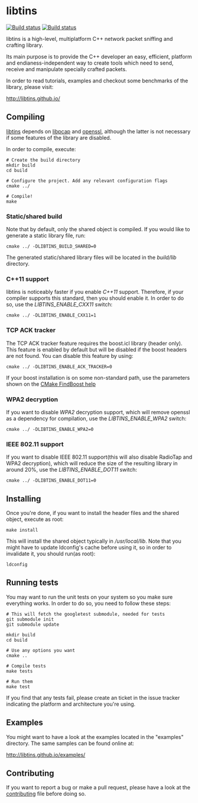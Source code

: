 
# libtins

[![Build status](https://travis-ci.org/mfontanini/libtins.svg?branch=master)](https://travis-ci.org/mfontanini/libtins) 
[![Build status](https://ci.appveyor.com/api/projects/status/33n8ib68nx3tptib/branch/master?svg=true)](https://ci.appveyor.com/project/mfontanini/libtins/branch/master)

libtins is a high-level, multiplatform C++ network packet sniffing and 
crafting library. 

Its main purpose is to provide the C++ developer an easy, efficient, 
platform and endianess-independent way to create tools which need to 
send, receive and manipulate specially crafted packets. 

In order to read tutorials, examples and checkout some benchmarks of the
library, please visit:

http://libtins.github.io/

## Compiling ##

[libtins](http://libtins.github.io/) depends on 
[libpcap](http://www.tcpdump.org/) and 
[openssl](http://www.openssl.org/), although the latter is not necessary 
if some features of the library are disabled.

In order to compile, execute:

```Shell
# Create the build directory
mkdir build
cd build

# Configure the project. Add any relevant configuration flags
cmake ../

# Compile!
make
```

### Static/shared build
Note that by default, only the shared object is compiled. If you would
like to generate a static library file, run:

```Shell
cmake ../ -DLIBTINS_BUILD_SHARED=0
```

The generated static/shared library files will be located in the 
_build/lib_ directory.

### C++11 support

libtins is noticeably faster if you enable _C++11_ support. Therefore, 
if your compiler supports this standard, then you should enable it. 
In order to do so, use the _LIBTINS_ENABLE_CXX11_ switch:

```Shell
cmake ../ -DLIBTINS_ENABLE_CXX11=1
```

### TCP ACK tracker

The TCP ACK tracker feature requires the boost.icl library (header only).
This feature is enabled by default but will be disabled if the boost
headers are not found. You can disable this feature by using:

```Shell
cmake ../ -DLIBTINS_ENABLE_ACK_TRACKER=0
```

If your boost installation is on some non-standard path, use 
the parameters shown on the
[CMake FindBoost help](https://cmake.org/cmake/help/v3.0/module/FindBoost.html)

### WPA2 decryption

If you want to disable _WPA2_ decryption support, which will remove 
openssl as a dependency for compilation, use the 
_LIBTINS_ENABLE_WPA2_ switch:

```Shell
cmake ../ -DLIBTINS_ENABLE_WPA2=0
```

### IEEE 802.11 support

If you want to disable IEEE 802.11 support(this will also disable 
RadioTap and WPA2 decryption), which will reduce the size of the 
resulting library in around 20%, use the _LIBTINS_ENABLE_DOT11_ switch:

```Shell
cmake ../ -DLIBTINS_ENABLE_DOT11=0
```

## Installing ##

Once you're done, if you want to install the header files and the 
shared object, execute as root:

```Shell
make install
```

This will install the shared object typically in _/usr/local/lib_. Note
that you might have to update ldconfig's cache before using it, so 
in order to invalidate it, you should run(as root):

```Shell
ldconfig
```

## Running tests ##

You may want to run the unit tests on your system so you make sure
everything works. In order to do so, you need to follow these steps:

```Shell
# This will fetch the googletest submodule, needed for tests
git submodule init
git submodule update

mkdir build
cd build

# Use any options you want
cmake .. 

# Compile tests
make tests

# Run them
make test
```

If you find that any tests fail, please create an ticket in the
issue tracker indicating the platform and architecture you're using.

## Examples ##

You might want to have a look at the examples located  in the "examples"
directory. The same samples can be found online at:

http://libtins.github.io/examples/

## Contributing ##

If you want to report a bug or make a pull request, please have a look at 
the [contributing](CONTRIBUTING.md) file before doing so.

